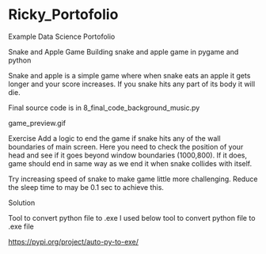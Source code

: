 # Ricky_Portofolio
Example Data Science Portofolio

Snake and Apple Game
Building snake and apple game in pygame and python

Snake and apple is a simple game where when snake eats an apple it gets longer and your score increases. If you snake hits any part of its body it will die.

Final source code is in 8_final_code_background_music.py

game_preview.gif

Exercise
Add a logic to end the game if snake hits any of the wall boundaries of main screen. Here you need to check the position of your head and see if it goes beyond window boundaries (1000,800). If it does, game should end in same way as we end it when snake collides with itself.

Try increasing speed of snake to make game little more challenging. Reduce the sleep time to may be 0.1 sec to achieve this.

Solution

Tool to convert python file to .exe
I used below tool to convert python file to .exe file

https://pypi.org/project/auto-py-to-exe/
